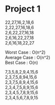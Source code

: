 # Project 1

22,27,16,2,18,6 <br/>
2,22,27,16,18,6 <br/>
2,6,22,27,16,18 <br/>
2,6,16,22,27,18 <br/>
2,6,16,18,22,27 <br/>

Worst Case : O(n^2) <br/>
Average Case : O(n^2)<br/>
Best Case : O(n)<br/>


7,3,5,8,2,9,4,15,6<br/>
2,3,7,5,8,94,15,6<br/>
2,3,7,5,8,9,4,15,6<br/>
2,3,4,7,5,8,9,15,6<br/>
2,3,4,5,7,8,9,15,6<br/>
2,3,4,5,6,7,8,9,15<br/>